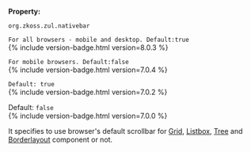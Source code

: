 **Property:**

`org.zkoss.zul.nativebar `

`For all browsers - mobile and desktop. Default:true`  
{% include version-badge.html version=8.0.3 %}

`For mobile browsers. Default:false`  
{% include version-badge.html version=7.0.4 %}

`Default: true`  
{% include version-badge.html version=7.0.2 %}

Default: `false`  
{% include version-badge.html version=7.0.0 %}

It specifies to use browser's default scrollbar for [ Grid]({{site.baseurl}}/zk_component_ref/grid#Scrollable_Grid), [ Listbox]({{site.baseurl}}/zk_component_ref/listbox#Scrollable_Listboxes),
[ Tree]({{site.baseurl}}/zk_component_ref/tree#Scrollable_Tree) and
[ Borderlayout]({{site.baseurl}}/zk_component_ref/borderlayout#Scrolling)
component or not.
